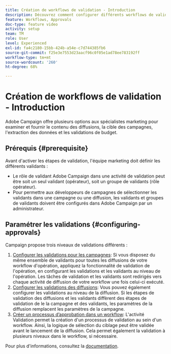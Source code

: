 ```yaml
---
title: Création de workflows de validation - Introduction
description: Découvrez comment configurer différents workflows de validation.
feature: Workflows, Approvals
doc-type: feature video
activity: setup
team: TM
role: User
level: Experienced
exl-id: fa4c2180-15bb-424b-a54e-c7d744385fb6
source-git-commit: f25e3e7553d23aacf96c0f05e1ad78ee783192ff
workflow-type: tm+mt
source-wordcount: '260'
ht-degree: 68%

---
```


# Création de workflows de validation - Introduction

Adobe Campaign offre plusieurs options aux spécialistes marketing pour examiner et fournir le contenu des diffusions, la cible des campagnes, l&#39;extraction des données et les validations de budget.

## Prérequis {#prerequisite}

Avant d&#39;activer les étapes de validation, l&#39;équipe marketing doit définir les différents validants :

* Le rôle de validant Adobe Campaign dans une activité de validation peut être soit un seul validant (opérateur), soit un groupe de validants (rôle opérateur).
* Pour permettre aux développeurs de campagnes de sélectionner les validants dans une campagne ou une diffusion, les validants et groupes de validants doivent être configurés dans Adobe Campaign par un administrateur.

## Paramétrer les validations {#configuring-approvals}

Campaign propose trois niveaux de validations différents :

1. [Configurer les validations pour les campagnes](/help/process-management/create-validation-workflows/configure-approvals-for-campaigns.md): Si vous disposez du même ensemble de validants pour toutes les diffusions de votre workflow d&#39;opération, appliquez la fonctionnalité de validation de l&#39;opération, en configurant les validations et les validants au niveau de l&#39;opération. Les tâches de validation et les validants sont redirigés vers chaque activité de diffusion de votre workflow une fois celui-ci exécuté.
2. [Configurer les validations des diffusions](/help/process-management/create-validation-workflows/configure-approvals-for-deliveries.md): Vous pouvez également configurer les validations au niveau de la diffusion. Si les étapes de validation des diffusions et les validants diffèrent des étapes de validation de le la campagne et des validants, les paramètres de la diffusion remplacent les paramètres de la campagne.
3. [Créer un processus d’approbation dans un workflow](/help/process-management/create-validation-workflows/create-approval-process-in-a-workflow.md): L&#39;activité Validation permet la création d&#39;un processus de validation au sein d&#39;un workflow. Ainsi, la logique de sélection du ciblage peut être validée avant le lancement de la diffusion. Cela permet également la validation à plusieurs niveaux dans le workflow, si nécessaire.

Pour plus d&#39;informations, consultez la [documentation](https://experienceleague.adobe.com/docs/campaign-classic/using/automating-with-workflows/flow-control-activities/approval.html?lang=fr).
